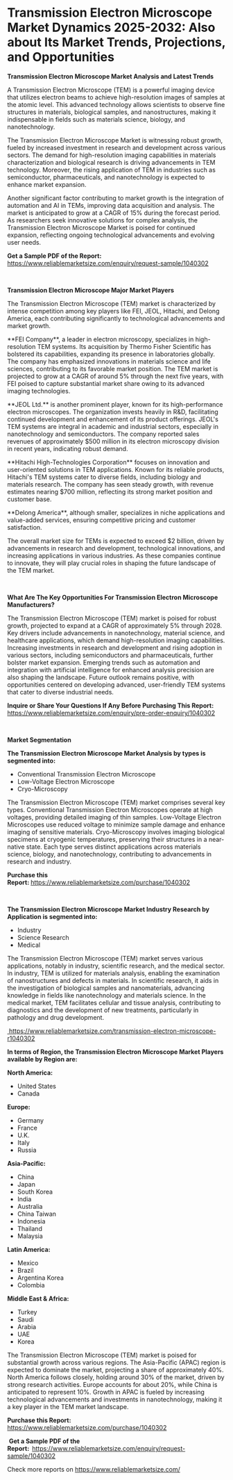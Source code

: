 <p><h1>Transmission Electron Microscope Market Dynamics 2025-2032: Also about Its Market Trends, Projections, and Opportunities</h1></p><p><strong>Transmission Electron Microscope Market Analysis and Latest Trends</strong></p>
<p><p>A Transmission Electron Microscope (TEM) is a powerful imaging device that utilizes electron beams to achieve high-resolution images of samples at the atomic level. This advanced technology allows scientists to observe fine structures in materials, biological samples, and nanostructures, making it indispensable in fields such as materials science, biology, and nanotechnology. </p><p>The Transmission Electron Microscope Market is witnessing robust growth, fueled by increased investment in research and development across various sectors. The demand for high-resolution imaging capabilities in materials characterization and biological research is driving advancements in TEM technology. Moreover, the rising application of TEM in industries such as semiconductor, pharmaceuticals, and nanotechnology is expected to enhance market expansion.</p><p>Another significant factor contributing to market growth is the integration of automation and AI in TEMs, improving data acquisition and analysis. The market is anticipated to grow at a CAGR of 15% during the forecast period. As researchers seek innovative solutions for complex analysis, the Transmission Electron Microscope Market is poised for continued expansion, reflecting ongoing technological advancements and evolving user needs.</p></p>
<p><strong>Get a Sample PDF of the Report:&nbsp;</strong> <a href="https://www.reliablemarketsize.com/enquiry/request-sample/1040302?utm_campaign=3201&utm_medium=2&utm_source=Github&utm_content=ia&utm_term=06042025&utm_id=transmission-electron-microscope">https://www.reliablemarketsize.com/enquiry/request-sample/1040302</a></p>
<p>&nbsp;</p>
<p><strong>Transmission Electron Microscope Major Market Players</strong></p>
<p><p>The Transmission Electron Microscope (TEM) market is characterized by intense competition among key players like FEI, JEOL, Hitachi, and Delong America, each contributing significantly to technological advancements and market growth.</p><p>**FEI Company**, a leader in electron microscopy, specializes in high-resolution TEM systems. Its acquisition by Thermo Fisher Scientific has bolstered its capabilities, expanding its presence in laboratories globally. The company has emphasized innovations in materials science and life sciences, contributing to its favorable market position. The TEM market is projected to grow at a CAGR of around 5% through the next five years, with FEI poised to capture substantial market share owing to its advanced imaging technologies.</p><p>**JEOL Ltd.** is another prominent player, known for its high-performance electron microscopes. The organization invests heavily in R&D, facilitating continued development and enhancement of its product offerings. JEOL's TEM systems are integral in academic and industrial sectors, especially in nanotechnology and semiconductors. The company reported sales revenues of approximately $500 million in its electron microscopy division in recent years, indicating robust demand.</p><p>**Hitachi High-Technologies Corporation** focuses on innovation and user-oriented solutions in TEM applications. Known for its reliable products, Hitachi's TEM systems cater to diverse fields, including biology and materials research. The company has seen steady growth, with revenue estimates nearing $700 million, reflecting its strong market position and customer base.</p><p>**Delong America**, although smaller, specializes in niche applications and value-added services, ensuring competitive pricing and customer satisfaction. </p><p>The overall market size for TEMs is expected to exceed $2 billion, driven by advancements in research and development, technological innovations, and increasing applications in various industries. As these companies continue to innovate, they will play crucial roles in shaping the future landscape of the TEM market.</p></p>
<p>&nbsp;</p>
<p><strong>What Are The Key Opportunities For Transmission Electron Microscope Manufacturers?</strong></p>
<p><p>The Transmission Electron Microscope (TEM) market is poised for robust growth, projected to expand at a CAGR of approximately 5% through 2028. Key drivers include advancements in nanotechnology, material science, and healthcare applications, which demand high-resolution imaging capabilities. Increasing investments in research and development and rising adoption in various sectors, including semiconductors and pharmaceuticals, further bolster market expansion. Emerging trends such as automation and integration with artificial intelligence for enhanced analysis precision are also shaping the landscape. Future outlook remains positive, with opportunities centered on developing advanced, user-friendly TEM systems that cater to diverse industrial needs.</p></p>
<p><strong>Inquire or Share Your Questions If Any Before Purchasing This Report:</strong> <a href="https://www.reliablemarketsize.com/enquiry/pre-order-enquiry/1040302?utm_campaign=3201&utm_medium=2&utm_source=Github&utm_content=ia&utm_term=06042025&utm_id=transmission-electron-microscope">https://www.reliablemarketsize.com/enquiry/pre-order-enquiry/1040302</a></p>
<p>&nbsp;</p>
<p><strong>Market Segmentation</strong></p>
<p><strong>The Transmission Electron Microscope Market Analysis by types is segmented into:</strong></p>
<p><ul><li>Conventional Transmission Electron Microscope</li><li>Low-Voltage Electron Microscope</li><li>Cryo-Microscopy</li></ul></p>
<p><p>The Transmission Electron Microscope (TEM) market comprises several key types. Conventional Transmission Electron Microscopes operate at high voltages, providing detailed imaging of thin samples. Low-Voltage Electron Microscopes use reduced voltage to minimize sample damage and enhance imaging of sensitive materials. Cryo-Microscopy involves imaging biological specimens at cryogenic temperatures, preserving their structures in a near-native state. Each type serves distinct applications across materials science, biology, and nanotechnology, contributing to advancements in research and industry.</p></p>
<p><strong>Purchase this Report:&nbsp;</strong><a href="https://www.reliablemarketsize.com/purchase/1040302?utm_campaign=3201&utm_medium=2&utm_source=Github&utm_content=ia&utm_term=06042025&utm_id=transmission-electron-microscope">https://www.reliablemarketsize.com/purchase/1040302</a></p>
<p>&nbsp;</p>
<p><strong>The Transmission Electron Microscope Market Industry Research by Application is segmented into:</strong></p>
<p><ul><li>Industry</li><li>Science Research</li><li>Medical</li></ul></p>
<p><p>The Transmission Electron Microscope (TEM) market serves various applications, notably in industry, scientific research, and the medical sector. In industry, TEM is utilized for materials analysis, enabling the examination of nanostructures and defects in materials. In scientific research, it aids in the investigation of biological samples and nanomaterials, advancing knowledge in fields like nanotechnology and materials science. In the medical market, TEM facilitates cellular and tissue analysis, contributing to diagnostics and the development of new treatments, particularly in pathology and drug development.</p></p>
<p><a href="https://www.reliablemarketsize.com/transmission-electron-microscope-r1040302?utm_campaign=3201&utm_medium=2&utm_source=Github&utm_content=ia&utm_term=06042025&utm_id=transmission-electron-microscope">&nbsp;https://www.reliablemarketsize.com/transmission-electron-microscope-r1040302</a></p>
<p><strong>In terms of Region, the Transmission Electron Microscope Market Players available by Region are:</strong></p>
<p>
    <p> <strong> North America: </strong>
        <ul>
            <li>United States</li>
            <li>Canada</li>
        </ul>
        </p> 
    <p> <strong> Europe: </strong>
        <ul>
            <li>Germany</li>
            <li>France</li>
            <li>U.K.</li>
            <li>Italy</li>
            <li>Russia</li>
        </ul>
        </p> 
    <p> <strong> Asia-Pacific: </strong>
        <ul>
            <li>China</li>
            <li>Japan</li>
            <li>South Korea</li>
            <li>India</li>
            <li>Australia</li>
            <li>China Taiwan</li>
            <li>Indonesia</li>
            <li>Thailand</li>
            <li>Malaysia</li>
        </ul>
        </p> 
    <p> <strong> Latin America: </strong>
        <ul>
            <li>Mexico</li>
            <li>Brazil</li>
            <li>Argentina Korea</li>
            <li>Colombia</li>
        </ul>
        </p> 
    <p> <strong> Middle East & Africa: </strong>
        <ul>
            <li>Turkey</li>
            <li>Saudi</li>
            <li>Arabia</li>
            <li>UAE</li>
            <li>Korea</li>
        </ul>
    </p>
    </p>
<p><p>The Transmission Electron Microscope (TEM) market is poised for substantial growth across various regions. The Asia-Pacific (APAC) region is expected to dominate the market, projecting a share of approximately 40%. North America follows closely, holding around 30% of the market, driven by strong research activities. Europe accounts for about 20%, while China is anticipated to represent 10%. Growth in APAC is fueled by increasing technological advancements and investments in nanotechnology, making it a key player in the TEM market landscape.</p></p>
<p><strong>Purchase this Report: </strong><a href="https://www.reliablemarketsize.com/purchase/1040302?utm_campaign=3201&utm_medium=2&utm_source=Github&utm_content=ia&utm_term=06042025&utm_id=transmission-electron-microscope">https://www.reliablemarketsize.com/purchase/1040302</a></p>
<p>&nbsp;<strong>Get a Sample PDF of the Report:&nbsp;&nbsp;</strong><a href="https://www.reliablemarketsize.com/enquiry/request-sample/1040302?utm_campaign=3201&utm_medium=2&utm_source=Github&utm_content=ia&utm_term=06042025&utm_id=transmission-electron-microscope">https://www.reliablemarketsize.com/enquiry/request-sample/1040302</a></p>
<p><strong></strong></p>
<p>Check more reports on <a href="https://www.reliablemarketsize.com/?utm_campaign=3201&utm_medium=2&utm_source=Github&utm_content=ia&utm_term=06042025&utm_id=transmission-electron-microscope">https://www.reliablemarketsize.com/</a></p>